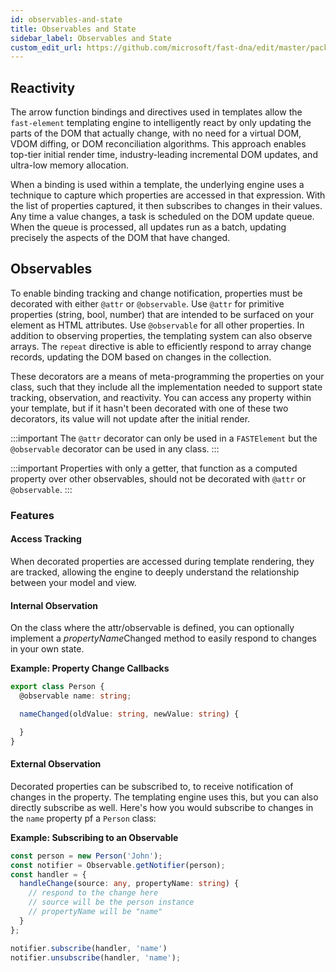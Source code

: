 ```yaml
---
id: observables-and-state
title: Observables and State
sidebar_label: Observables and State
custom_edit_url: https://github.com/microsoft/fast-dna/edit/master/packages/web-components/fast-element/docs/guide/observables-and-state.md
---
```


## Reactivity

The arrow function bindings and directives used in templates allow the `fast-element` templating engine to intelligently react by only updating the parts of the DOM that actually change, with no need for a virtual DOM, VDOM diffing, or DOM reconciliation algorithms. This approach enables top-tier initial render time, industry-leading incremental DOM updates, and ultra-low memory allocation.

When a binding is used within a template, the underlying engine uses a technique to capture which properties are accessed in that expression. With the list of properties captured, it then subscribes to changes in their values. Any time a value changes, a task is scheduled on the DOM update queue. When the queue is processed, all updates run as a batch, updating precisely the aspects of the DOM that have changed.

## Observables

To enable binding tracking and change notification, properties must be decorated with either `@attr` or `@observable`. Use `@attr` for primitive properties (string, bool, number) that are intended to be surfaced on your element as HTML attributes. Use `@observable` for all other properties. In addition to observing properties, the templating system can also observe arrays. The `repeat` directive is able to efficiently respond to array change records, updating the DOM based on changes in the collection.

These decorators are a means of meta-programming the properties on your class, such that they include all the implementation needed to support state tracking, observation, and reactivity. You can access any property within your template, but if it hasn't been decorated with one of these two decorators, its value will not update after the initial render.

:::important
The `@attr` decorator can only be used in a `FASTElement` but the `@observable` decorator can be used in any class.
:::

:::important
Properties with only a getter, that function as a computed property over other observables, should not be decorated with `@attr` or `@observable`.
:::

### Features

#### Access Tracking

When decorated properties are accessed during template rendering, they are tracked, allowing the engine to deeply understand the relationship between your model and view.

#### Internal Observation

On the class where the attr/observable is defined, you can optionally implement a *propertyName*Changed method to easily respond to changes in your own state.

**Example: Property Change Callbacks**

```ts
export class Person {
  @observable name: string;

  nameChanged(oldValue: string, newValue: string) {

  }
}
```

#### External Observation

Decorated properties can be subscribed to, to receive notification of changes in the property. The templating engine uses this, but you can also directly subscribe as well. Here's how you would subscribe to changes in the `name` property pf a `Person` class:

**Example: Subscribing to an Observable**

```ts
const person = new Person('John');
const notifier = Observable.getNotifier(person);
const handler = {
  handleChange(source: any, propertyName: string) {
    // respond to the change here
    // source will be the person instance
    // propertyName will be "name"
  }
};

notifier.subscribe(handler, 'name')
notifier.unsubscribe(handler, 'name');
```